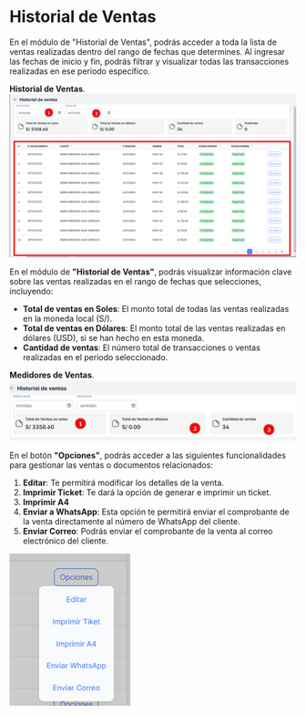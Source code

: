 # Historial de Ventas

En el módulo de "Historial de Ventas", podrás acceder a toda la lista de ventas realizadas dentro del rango de fechas que determines. Al ingresar las fechas de inicio y fin, podrás filtrar y visualizar todas las transacciones realizadas en ese periodo específico.

**Historial de Ventas**.
![historial](./img/historial.png) 

En el módulo de **"Historial de Ventas"**, podrás visualizar información clave sobre las ventas realizadas en el rango de fechas que selecciones, incluyendo:

- **Total de ventas en Soles**: El monto total de todas las ventas realizadas en la moneda local (S/).
- **Total de ventas en Dólares**: El monto total de las ventas realizadas en dólares (USD), si se han hecho en esta moneda.
- **Cantidad de ventas**: El número total de transacciones o ventas realizadas en el periodo seleccionado.

**Medidores de Ventas**.
![medidor](./img/medidor.png) 

En el botón **"Opciones"**, podrás acceder a las siguientes funcionalidades para gestionar las ventas o documentos relacionados:

1. **Editar**: Te permitirá modificar los detalles de la venta.
2. **Imprimir Ticket**: Te dará la opción de generar e imprimir un ticket.
3. **Imprimir A4**
4. **Enviar a WhatsApp**: Esta opción te permitirá enviar el comprobante de la venta directamente al número de WhatsApp del cliente.
5. **Enviar Correo**: Podrás enviar el comprobante de la venta al correo electrónico del cliente.

![opc_historial](./img/opc_historial.png) 
